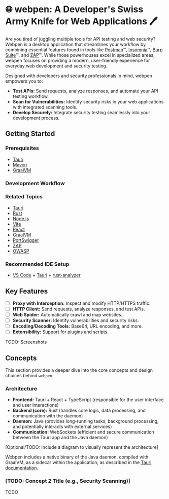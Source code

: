 # 🌐 webpen: A Developer's Swiss Army Knife for Web Applications 🖊️

Are you tired of juggling multiple tools for API testing and web security? Webpen is a desktop application that streamlines your workflow by combining essential features found in tools like [Postman](https://www.postman.com/)™️, [Insomnia](https://insomnia.rest/)™️, [Burp Suite](https://portswigger.net/burp)™️, and [ZAP](https://www.zaproxy.org/)™️. While those powerhouses excel in specialized areas, webpen focuses on providing a modern, user-friendly experience for everyday web development and security testing.

Designed with developers and security professionals in mind, webpen empowers you to:

- **Test APIs:** Send requests, analyze responses, and automate your API testing workflow.
- **Scan for Vulnerabilities:** Identify security risks in your web applications with integrated scanning tools.
- **Develop Securely:** Integrate security testing seamlessly into your development process.

## Getting Started

### Prerequisites

- [Tauri](https://v2.tauri.app/start/prerequisites/)
- [Maven](https://maven.apache.org/index.html)
- [GraalVM](https://www.graalvm.org/downloads/)

### Development Workflow

### Related Topics

- [Tauri](https://v2.tauri.app/)
- [Rust](https://www.rust-lang.org/)
- [Node.js](https://nodejs.org/en)
- [Vite](https://vite.dev/)
- [React](https://react.dev/)
- [GraalVM](https://www.graalvm.org/)
- [PortSwigger](https://portswigger.net/web-security)
- [ZAP](https://www.zaproxy.org/)
- [OWASP](https://owasp.org/projects/)

### Recommended IDE Setup

- [VS Code](https://code.visualstudio.com/) + [Tauri](https://marketplace.visualstudio.com/items?itemName=tauri-apps.tauri-vscode) + [rust-analyzer](https://marketplace.visualstudio.com/items?itemName=rust-lang.rust-analyzer)

## Key Features

- [ ] **Proxy with Interception:** Inspect and modify HTTP/HTTPS traffic.
- [ ] **HTTP Client:** Send requests, analyze responses, and test APIs.
- [ ] **Web Spider:** Automatically crawl and map websites.
- [ ] **Security Scanner:** Identify vulnerabilities and security risks.
- [ ] **Encoding/Decoding Tools:** Base64, URL encoding, and more.
- [ ] **Extensibility:** Support for plugins and scripts.

TODO: Screenshots

## Concepts

This section provides a deeper dive into the core concepts and design choices behind `webpen`.

### Architecture

- **Frontend:** Tauri + React + TypeScript (responsible for the user interface and user interactions)
- **Backend (core):** Rust (handles core logic, data processing, and communication with the daemon)
- **Daemon:** Java (provides long-running tasks, background processing, and potentially interacts with external services)
- **Communication:** WebSockets (efficient and secure communication between the Tauri app and the Java daemon)

[Optional/TODO: Include a diagram to visually represent the architecture]

Webpen includes a native binary of the Java daemon, compiled with GraalVM, as a sidecar within the application, as described in the [Tauri documentation](https://v2.tauri.app/develop/sidecar/).

### [TODO: Concept 2 Title (e.g., Security Scanning)]

TODO
